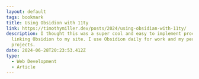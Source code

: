 ```yaml
---
layout: default
tags: bookmark
title: Using Obsidion with 11ty
link: https://timothymiller.dev/posts/2024/using-obsidian-with-11ty/
description: I thought this was a super cool and easy to implement process for
  linking Obsidion to my site. I use Obsidion daily for work and my personal
  projects.
date: 2024-06-28T20:23:53.412Z
type:
  - Web Development
  - Article
---
```

